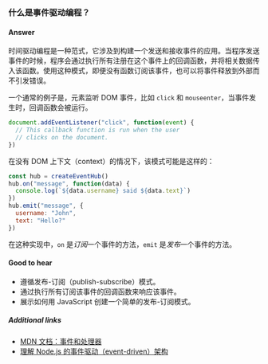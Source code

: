 ### 什么是事件驱动编程？

#### Answer

时间驱动编程是一种范式，它涉及到构建一个发送和接收事件的应用。当程序发送事件的时候，程序会通过执行所有注册在这个事件上的回调函数，并将相关数据传入该函数。使用这种模式，即便没有函数订阅该事件，也可以将事件释放到外部而不引发错误。

一个通常的例子是，元素监听 DOM 事件，比如 `click` 和 `mouseenter`，当事件发生时，回调函数会被运行。

```js
document.addEventListener("click", function(event) {
  // This callback function is run when the user
  // clicks on the document.
})
```

在没有 DOM 上下文（context）的情况下，该模式可能是这样的：

```js
const hub = createEventHub()
hub.on("message", function(data) {
  console.log(`${data.username} said ${data.text}`)
})
hub.emit("message", {
  username: "John",
  text: "Hello?"
})
```

在这种实现中，`on` 是*订阅*一个事件的方法，`emit` 是*发布*一个事件的方法。

#### Good to hear

* 遵循发布-订阅（publish-subscribe）模式。
* 通过执行所有订阅该事件的回调函数来响应该事件。
* 展示如何用 JavaScript 创建一个简单的发布-订阅模式。

##### Additional links

* [MDN 文档：事件和处理器](https://developer.mozilla.org/en-US/docs/Web/Guide/Events/Overview_of_Events_and_Handlers)
* [理解 Node.js 的事件驱动（event-driven）架构](https://medium.freecodecamp.org/understanding-node-js-event-driven-architecture-223292fcbc2d)

<!-- tags: (javascript) -->

<!-- expertise: (2) -->
